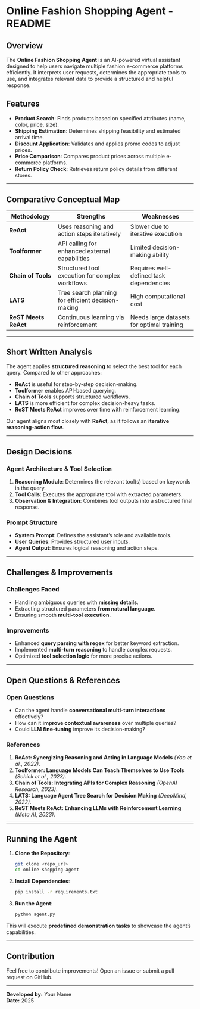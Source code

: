 # Online Fashion Shopping Agent - README

## Overview
The **Online Fashion Shopping Agent** is an AI-powered virtual assistant designed to help users navigate multiple fashion e-commerce platforms efficiently. It interprets user requests, determines the appropriate tools to use, and integrates relevant data to provide a structured and helpful response.

## Features
- **Product Search**: Finds products based on specified attributes (name, color, price, size).
- **Shipping Estimation**: Determines shipping feasibility and estimated arrival time.
- **Discount Application**: Validates and applies promo codes to adjust prices.
- **Price Comparison**: Compares product prices across multiple e-commerce platforms.
- **Return Policy Check**: Retrieves return policy details from different stores.

---

## Comparative Conceptual Map
| Methodology | Strengths | Weaknesses |
|------------|-----------|------------|
| **ReAct** | Uses reasoning and action steps iteratively | Slower due to iterative execution |
| **Toolformer** | API calling for enhanced external capabilities | Limited decision-making ability |
| **Chain of Tools** | Structured tool execution for complex workflows | Requires well-defined task dependencies |
| **LATS** | Tree search planning for efficient decision-making | High computational cost |
| **ReST Meets ReAct** | Continuous learning via reinforcement | Needs large datasets for optimal training |

---

## Short Written Analysis
The agent applies **structured reasoning** to select the best tool for each query. Compared to other approaches:
- **ReAct** is useful for step-by-step decision-making.
- **Toolformer** enables API-based querying.
- **Chain of Tools** supports structured workflows.
- **LATS** is more efficient for complex decision-heavy tasks.
- **ReST Meets ReAct** improves over time with reinforcement learning.

Our agent aligns most closely with **ReAct**, as it follows an **iterative reasoning-action flow**.

---

## Design Decisions
### **Agent Architecture & Tool Selection**
1. **Reasoning Module**: Determines the relevant tool(s) based on keywords in the query.
2. **Tool Calls**: Executes the appropriate tool with extracted parameters.
3. **Observation & Integration**: Combines tool outputs into a structured final response.

### **Prompt Structure**
- **System Prompt**: Defines the assistant’s role and available tools.
- **User Queries**: Provides structured user inputs.
- **Agent Output**: Ensures logical reasoning and action steps.

---

## Challenges & Improvements
### **Challenges Faced**
- Handling ambiguous queries with **missing details**.
- Extracting structured parameters **from natural language**.
- Ensuring smooth **multi-tool execution**.

### **Improvements**
- Enhanced **query parsing with regex** for better keyword extraction.
- Implemented **multi-turn reasoning** to handle complex requests.
- Optimized **tool selection logic** for more precise actions.

---

## Open Questions & References
### **Open Questions**
- Can the agent handle **conversational multi-turn interactions** effectively?
- How can it **improve contextual awareness** over multiple queries?
- Could **LLM fine-tuning** improve its decision-making?

### **References**
1. **ReAct: Synergizing Reasoning and Acting in Language Models** *(Yao et al., 2022)*.
2. **Toolformer: Language Models Can Teach Themselves to Use Tools** *(Schick et al., 2023)*.
3. **Chain of Tools: Integrating APIs for Complex Reasoning** *(OpenAI Research, 2023)*.
4. **LATS: Language Agent Tree Search for Decision Making** *(DeepMind, 2022)*.
5. **ReST Meets ReAct: Enhancing LLMs with Reinforcement Learning** *(Meta AI, 2023)*.

---

## Running the Agent
1. **Clone the Repository**:
   ```bash
   git clone <repo_url>
   cd online-shopping-agent
   ```
2. **Install Dependencies**:
   ```bash
   pip install -r requirements.txt
   ```
3. **Run the Agent**:
   ```bash
   python agent.py
   ```

This will execute **predefined demonstration tasks** to showcase the agent’s capabilities.

---

## Contribution
Feel free to contribute improvements! Open an issue or submit a pull request on GitHub.

---

**Developed by:** Your Name  
**Date:** 2025

